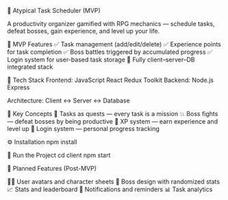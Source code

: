 🧙 Atypical Task Scheduler (MVP)

A productivity organizer gamified with RPG mechanics — schedule tasks, defeat bosses, gain experience, and level up your life.

🚀 MVP Features
✅ Task management (add/edit/delete)
✅ Experience points for task completion
✅ Boss battles triggered by accumulated progress
✅ Login system for user-based task storage
🧪 Fully client–server–DB integrated stack

🧱 Tech Stack
Frontend:
JavaScript
React
Redux Toolkit
Backend:
Node.js
Express

Architecture: Client ↔ Server ↔ Database

🧩 Key Concepts
📅 Tasks as quests — every task is a mission
💥 Boss fights — defeat bosses by being productive
🧠 XP system — earn experience and level up
🧾 Login system — personal progress tracking

⚙️ Installation
npm install

🧪 Run the Project
cd client
npm start

🔮 Planned Features (Post-MVP)

🧝‍♀️ User avatars and character sheets
🧙 Boss design with randomized stats
📈 Stats and leaderboard
🔔 Notifications and reminders
📊 Task analytics

